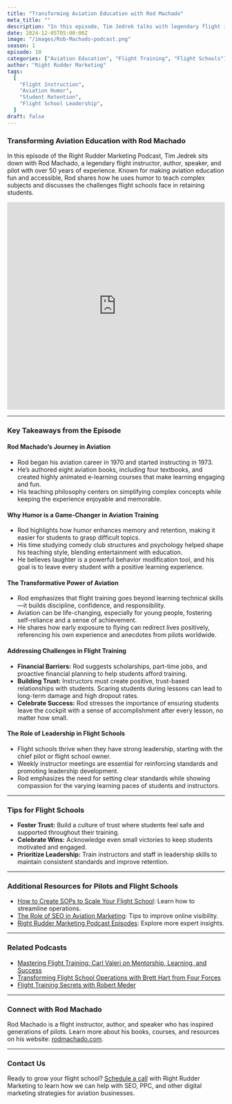 ```yaml
---
title: "Transforming Aviation Education with Rod Machado"
meta_title: ""
description: "In this episode, Tim Jedrek talks with legendary flight instructor Rod Machado about his decades of experience in aviation, how humor can be a game-changer in flight instruction, and actionable advice for flight schools to reduce student washout rates."
date: 2024-12-05T05:00:00Z
image: "/images/Rob-Machado-podcast.png"
season: 1
episode: 10
categories: ["Aviation Education", "Flight Training", "Flight Schools"]
author: "Right Rudder Marketing"
tags:
  [
    "Flight Instruction",
    "Aviation Humor",
    "Student Retention",
    "Flight School Leadership",
  ]
draft: false
---
```


### Transforming Aviation Education with Rod Machado

In this episode of the Right Rudder Marketing Podcast, Tim Jedrek sits down with Rod Machado, a legendary flight instructor, author, speaker, and pilot with over 50 years of experience. Known for making aviation education fun and accessible, Rod shares how he uses humor to teach complex subjects and discusses the challenges flight schools face in retaining students.

<iframe width="100%" height="480" src="https://www.youtube.com/embed/lnaNG2KMa2A?si=f2tNmQDGY7OmRm1B" title="YouTube video player" frameborder="0" allow="accelerometer; autoplay; clipboard-write; encrypted-media; gyroscope; picture-in-picture; web-share" referrerpolicy="strict-origin-when-cross-origin" allowfullscreen></iframe>

---

### Key Takeaways from the Episode

#### **Rod Machado’s Journey in Aviation**

- Rod began his aviation career in 1970 and started instructing in 1973.
- He’s authored eight aviation books, including four textbooks, and created highly animated e-learning courses that make learning engaging and fun.
- His teaching philosophy centers on simplifying complex concepts while keeping the experience enjoyable and memorable.

#### **Why Humor is a Game-Changer in Aviation Training**

- Rod highlights how humor enhances memory and retention, making it easier for students to grasp difficult topics.
- His time studying comedy club structures and psychology helped shape his teaching style, blending entertainment with education.
- He believes laughter is a powerful behavior modification tool, and his goal is to leave every student with a positive learning experience.

#### **The Transformative Power of Aviation**

- Rod emphasizes that flight training goes beyond learning technical skills—it builds discipline, confidence, and responsibility.
- Aviation can be life-changing, especially for young people, fostering self-reliance and a sense of achievement.
- He shares how early exposure to flying can redirect lives positively, referencing his own experience and anecdotes from pilots worldwide.

#### **Addressing Challenges in Flight Training**

- **Financial Barriers:** Rod suggests scholarships, part-time jobs, and proactive financial planning to help students afford training.
- **Building Trust:** Instructors must create positive, trust-based relationships with students. Scaring students during lessons can lead to long-term damage and high dropout rates.
- **Celebrate Success:** Rod stresses the importance of ensuring students leave the cockpit with a sense of accomplishment after every lesson, no matter how small.

#### **The Role of Leadership in Flight Schools**

- Flight schools thrive when they have strong leadership, starting with the chief pilot or flight school owner.
- Weekly instructor meetings are essential for reinforcing standards and promoting leadership development.
- Rod emphasizes the need for setting clear standards while showing compassion for the varying learning paces of students and instructors.

---

### Tips for Flight Schools

- **Foster Trust:** Build a culture of trust where students feel safe and supported throughout their training.
- **Celebrate Wins:** Acknowledge even small victories to keep students motivated and engaged.
- **Prioritize Leadership:** Train instructors and staff in leadership skills to maintain consistent standards and improve retention.

---

### Additional Resources for Pilots and Flight Schools

- [How to Create SOPs to Scale Your Flight School](https://rightruddermarketing.com/blog/how-to-create-sops-to-scale-your-flight-school/): Learn how to streamline operations.
- [The Role of SEO in Aviation Marketing](https://rightruddermarketing.com/blog/the-role-of-seo-in-elevating-flight-schools-to-the-top-of-the-page/): Tips to improve online visibility.
- [Right Rudder Marketing Podcast Episodes](https://rightruddermarketing.com/podcasts/): Explore more expert insights.

---

### Related Podcasts

- [Mastering Flight Training: Carl Valeri on Mentorship, Learning, and Success](https://rightruddermarketing.com/podcasts/mastering-flight-training-carl-valeri-on-mentorship-learning-and-success/)
- [Transforming Flight School Operations with Brett Hart from Four Forces](https://rightruddermarketing.com/podcasts/transforming-flight-school-operations-with-brett-hart-from-four-forces/)
- [Flight Training Secrets with Robert Meder](https://rightruddermarketing.com/podcasts/flight-training-secrets-industry-insights-with-robert-meder-nafi-s-chairman-emeritus-and-tim-jedrek-from-right-rudder-marketing/)

---

### Connect with Rod Machado

Rod Machado is a flight instructor, author, and speaker who has inspired generations of pilots. Learn more about his books, courses, and resources on his website: [rodmachado.com](https://www.rodmachado.com).

---

### Contact Us

Ready to grow your flight school? [Schedule a call](https://rightruddermarketing.com/schedule-call/) with Right Rudder Marketing to learn how we can help with SEO, PPC, and other digital marketing strategies for aviation businesses.
